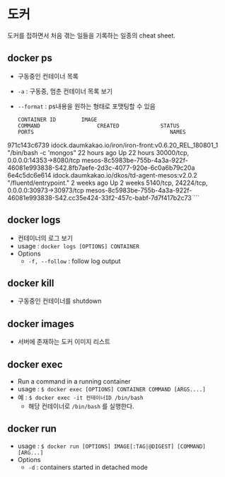 # 도커
도커를 접하면서 처음 겪는 일들을 기록하는 일종의 cheat sheet.

## docker ps
- 구동중인 컨테이너 목록
- `-a` : 구동중, 멈춘 컨테이너 목록 보기
- `--format` : ps내용을 원하는 형태로 포맷팅할 수 있음

	```
	CONTAINER ID        IMAGE                                                     COMMAND                  CREATED             STATUS              PORTS                                           NAMES
971c143c6739        idock.daumkakao.io/iron/iron-front:v0.6.20_REL_180801_1   "/bin/bash -c 'mongos"   22 hours ago        Up 22 hours         30000/tcp, 0.0.0.0:14353->8080/tcp              mesos-8c5983be-755b-4a3a-922f-46081e993838-S42.8fb7aefe-2d3c-4077-920e-6c0a6b79c20a
6e4c5dc6e614        idock.daumkakao.io/dkos/td-agent-mesos:v2.0.2             "/fluentd/entrypoint."   2 weeks ago         Up 2 weeks          5140/tcp, 24224/tcp, 0.0.0.0:30973->30973/tcp   mesos-8c5983be-755b-4a3a-922f-46081e993838-S42.cc35e424-33f2-457c-babf-7d7f417b2c73
	```

## docker logs
- 컨테이너의 로그 보기
- usage : `docker logs [OPTIONS] CONTAINER`
- Options
	- `-f, --follow` : follow log output

## docker kill
- 구동중인 컨테이너를 shutdown

## docker images
- 서버에 존재하는 도커 이미지 리스트

## docker exec
- Run a command in a running container
- usage : `$ docker exec [OPTIONS] CONTAINER COMMAND [ARGS....]`
- 예 : `$ docker exec -it 컨테이너ID /bin/bash`
	- 해당 컨테이너로 `/bin/bash` 를 실행한다.

## docker run
- usage : `$ docker run [OPTIONS] IMAGE[:TAG|@DIGEST] [COMMAND] [ARG...]`
- Options
	- `-d` : containers started in detached mode